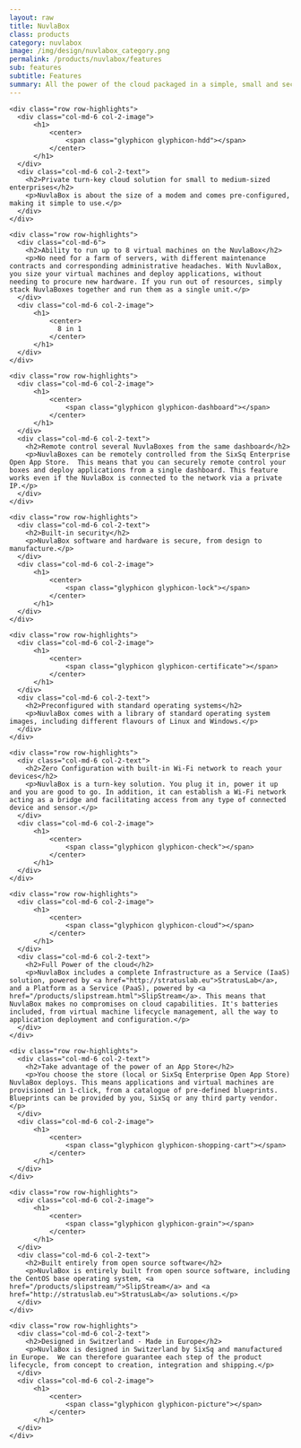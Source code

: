 ```yaml
---
layout: raw
title: NuvlaBox
class: products
category: nuvlabox
image: /img/design/nuvlabox_category.png
permalink: /products/nuvlabox/features
sub: features
subtitle: Features
summary: All the power of the cloud packaged in a simple, small and secure device.
---
```


<div class="jumbotron">

  <div class="container big spacy">

    <div class="row row-highlights">
      <div class="col-md-6 col-2-image">
          <h1>
              <center>
                  <span class="glyphicon glyphicon-hdd"></span>
              </center>
          </h1>
      </div>
      <div class="col-md-6 col-2-text">
        <h2>Private turn-key cloud solution for small to medium-sized enterprises</h2>
        <p>NuvlaBox is about the size of a modem and comes pre-configured, making it simple to use.</p>
      </div>
    </div>

    <div class="row row-highlights">
      <div class="col-md-6">
        <h2>Ability to run up to 8 virtual machines on the NuvlaBox</h2>
        <p>No need for a farm of servers, with different maintenance contracts and corresponding administrative headaches. With NuvlaBox, you size your virtual machines and deploy applications, without needing to procure new hardware. If you run out of resources, simply stack NuvlaBoxes together and run them as a single unit.</p>
      </div>
      <div class="col-md-6 col-2-image">
          <h1>
              <center>
                8 in 1
              </center>
          </h1>
      </div>
    </div>

    <div class="row row-highlights">
      <div class="col-md-6 col-2-image">
          <h1>
              <center>
                  <span class="glyphicon glyphicon-dashboard"></span>
              </center>
          </h1>
      </div>
      <div class="col-md-6 col-2-text">
        <h2>Remote control several NuvlaBoxes from the same dashboard</h2>
        <p>NuvlaBoxes can be remotely controlled from the SixSq Enterprise Open App Store.  This means that you can securely remote control your boxes and deploy applications from a single dashboard. This feature works even if the NuvlaBox is connected to the network via a private IP.</p>
      </div>
    </div>

    <div class="row row-highlights">
      <div class="col-md-6 col-2-text">
        <h2>Built-in security</h2>
        <p>NuvlaBox software and hardware is secure, from design to manufacture.</p>
      </div>
      <div class="col-md-6 col-2-image">
          <h1>
              <center>
                  <span class="glyphicon glyphicon-lock"></span>
              </center>
          </h1>
      </div>
    </div>

    <div class="row row-highlights">
      <div class="col-md-6 col-2-image">
          <h1>
              <center>
                  <span class="glyphicon glyphicon-certificate"></span>
              </center>
          </h1>
      </div>
      <div class="col-md-6 col-2-text">
        <h2>Preconfigured with standard operating systems</h2>
        <p>NuvlaBox comes with a library of standard operating system images, including different flavours of Linux and Windows.</p>
      </div>
    </div>

    <div class="row row-highlights">
      <div class="col-md-6 col-2-text">
        <h2>Zero Configuration with built-in Wi-Fi network to reach your devices</h2>
        <p>NuvlaBox is a turn-key solution. You plug it in, power it up and you are good to go. In addition, it can establish a Wi-Fi network acting as a bridge and facilitating access from any type of connected device and sensor.</p>
      </div>
      <div class="col-md-6 col-2-image">
          <h1>
              <center>
                  <span class="glyphicon glyphicon-check"></span>
              </center>
          </h1>
      </div>
    </div>

    <div class="row row-highlights">
      <div class="col-md-6 col-2-image">
          <h1>
              <center>
                  <span class="glyphicon glyphicon-cloud"></span>
              </center>
          </h1>
      </div>
      <div class="col-md-6 col-2-text">
        <h2>Full Power of the cloud</h2>
        <p>NuvlaBox includes a complete Infrastructure as a Service (IaaS) solution, powered by <a href="http://stratuslab.eu">StratusLab</a>, and a Platform as a Service (PaaS), powered by <a href="/products/slipstream.html">SlipStream</a>. This means that NuvlaBox makes no compromises on cloud capabilities. It's batteries included, from virtual machine lifecycle management, all the way to application deployment and configuration.</p>
      </div>
    </div>

    <div class="row row-highlights">
      <div class="col-md-6 col-2-text">
        <h2>Take advantage of the power of an App Store</h2>
        <p>You choose the store (local or SixSq Enterprise Open App Store) NuvlaBox deploys. This means applications and virtual machines are provisioned in 1-click, from a catalogue of pre-defined blueprints. Blueprints can be provided by you, SixSq or any third party vendor.</p>
      </div>
      <div class="col-md-6 col-2-image">
          <h1>
              <center>
                  <span class="glyphicon glyphicon-shopping-cart"></span>
              </center>
          </h1>
      </div>
    </div>

    <div class="row row-highlights">
      <div class="col-md-6 col-2-image">
          <h1>
              <center>
                  <span class="glyphicon glyphicon-grain"></span>
              </center>
          </h1>
      </div>
      <div class="col-md-6 col-2-text">
        <h2>Built entirely from open source software</h2>
        <p>NuvlaBox is entirely built from open source software, including the CentOS base operating system, <a href="/products/slipstream/">SlipStream</a> and <a href="http://stratuslab.eu">StratusLab</a> solutions.</p>
      </div>
    </div>

    <div class="row row-highlights">
      <div class="col-md-6 col-2-text">
        <h2>Designed in Switzerland - Made in Europe</h2>
        <p>NuvlaBox is designed in Switzerland by SixSq and manufactured in Europe.  We can therefore guarantee each step of the product lifecycle, from concept to creation, integration and shipping.</p>
      </div>
      <div class="col-md-6 col-2-image">
          <h1>
              <center>
                  <span class="glyphicon glyphicon-picture"></span>
              </center>
          </h1>
      </div>
    </div>
  </div>

</div>
